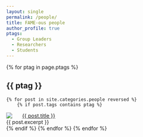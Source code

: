 ```yaml
---
layout: single
permalink: /people/
title: FAME-ous people
author_profile: true
ptags:
  - Group Leaders
  - Researchers
  - Students
---
```



{% for ptag in page.ptags %}
## {{ ptag }}
    {% for post in site.categories.people reversed %}
        {% if post.tags contains ptag %}
<div class="author__avatar">
  <img src="{{ site.data.authors[post.author].avatar }}" style="float: left; margin-right: 20pt;">
</div>
<a href="{{ post.url }}">{{ post.title }}</a><br>
{{ post.excerpt }}
<br>
        {% endif %}
    {% endfor %}
{% endfor %}
